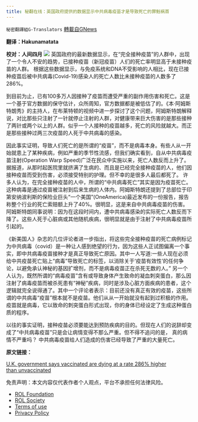 ```yaml
---
title: 秘翻在线：英国政府提供的数据显示中共病毒疫苗才是导致死亡的罪魁祸首
---
```

`秘密翻譯組G-Translators` [轉載自GNews](https://gnews.org/zh-hans/1857979/)

**翻译：Hakunamatata**

**校对：人间四月**
![](https://assets.gnews.org/wp-content/uploads/2022/01/Screenshot-2022-01-14-120255.jpg)
英国政府的最新数据显示，在“完全接种疫苗”的人群中，出现了一个令人不安的趋势，已接种疫苗（新冠疫苗）人们的死亡率明显高于未接种疫苗的人群。 根据这些数据显示，与免疫系统和DNA不受影响的人相比，现在已接种疫苗后被中共病毒(Covid-19)感染人的死亡人数比未接种疫苗的人数多了286%。

到目前为止，已有100多万人因接种了疫苗而遭受严重的副作用伤害和死亡。这是一个基于官方数据的保守估计，众所周知，官方数据都是被低估了的。《本·阿姆斯特朗秀》的主持人，在布莱特顿的视频中进一步探讨了这个问题，阿姆斯特朗解释说，对比那些只注射了一针就停止注射的人群，对健康带来巨大伤害的是那些接种了两针或两个以上的人群。似乎一个人接种的疫苗越多，死亡的风险就越大。而正是那些接种过两三次疫苗的人死于中共病毒的感染。

因此事实证明，导致人们死亡的是所谓的“疫苗”，而不是病毒本身。有些人从一开始就患上了某种疾病，例如严重的季节性流感，但我们确实看到，自从中共病毒疫苗注射(Operation Warp Speed)广泛在民众中实施以来，死亡人数反而上升了。据报道，从那时起医院里就挤满了生病的、而且是已经完全接种疫苗的人，他们因接种疫苗而受到伤害，必须接受特别的护理。但不幸的是很多人最后都死了。 许多人认为，在完全接种疫苗的人中，所谓的“中共病毒死亡”其实是因为疫苗死亡。这种病毒是通过疫苗被注射到后来生病的人体内。阿姆斯特朗还提到了总部位于印第安纳波利斯的保险业巨头“一个美国”(OneAmerica)最近发布的一份报告，报告称整个行业的死亡索赔额上升了40%。很明显，这是来自中共病毒疫苗的伤害。阿姆斯特朗同事说明：因为在这段时间内，遭中共病毒感染的实际死亡人数反而下降了。这些人死于心脏病或其他随机疾病，很明显就是由于注射了中共病毒疫苗所引起的。

《新美国人》杂志的几位评论者进一步指出，将这些完全接种疫苗的死亡病例标记为中共病毒（covid）是一种让人感到绝望的行为，因为这些人正试图偏离一个事实，即中共病毒疫苗接种才是真正导致死亡原因。其中一人写道:一些人现在必须给中共疫苗死亡贴上“病毒”导致死亡的标签，以消除关于‘疫苗有效性’的任何争论，以避免承认神秘的基因扩增剂，而不是病毒疫苗正在杀死无数的人。” 另一个人认为，既然所谓的“病毒疫苗”含有或导致身体产生致命的凝血刺突蛋白，那么因注射了病毒疫苗而被杀死患有“神秘”疾病，同时是涉及心脏方面疾病的患者，这个逻辑就完全说得通了。其中一个评论者表示：目前还没有真正有效的疫苗，这些所谓的中共病毒“疫苗”根本就不是疫苗。他们从从一开始就没有起到过积极的作用。疫苗就是病毒，它以致命的刺突蛋白形式出现，你的身体已经设定了生成这种蛋白质的程序。

以往的事实证明，接种疫苗必须要能达到预防疾病的目的。但现在人们的说辞却变成了“中共病毒疫苗”只是会让病情变得不那么严重。但不得不追问的是， 真的病情不严重吗？ 中共病毒疫苗给人们造成的伤害已经导致了严重的大量死亡。

**原文链接：**

[U.K. government says vaccinated are dying at a rate 286% higher than unvaccinated](https://dreddymd.com/2022/01/14/u-k-government-vaccinated-dying-286-percent-higher-than-unvaccinated/)

 

免责声明：本文内容仅代表作者个人观点，平台不承担任何法律风险。

- [ROL Foundation](https://rolfoundation.org/)
- [ROL Society](https://rolsociety.org/)
- [Terms of use](https://gnews.org/terms-of-use-3/)
- [Privacy Policy](https://gnews.org/privacy-policy/)
